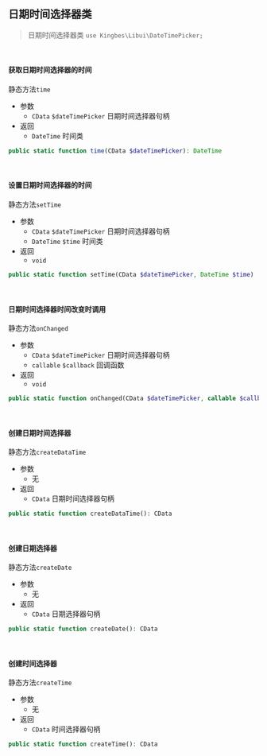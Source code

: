 ## 日期时间选择器类

> 日期时间选择器类 `use Kingbes\Libui\DateTimePicker;`

<br>

#### 获取日期时间选择器的时间

静态方法`time`

- 参数
    - `CData` `$dateTimePicker` 日期时间选择器句柄
- 返回
    - `DateTime` 时间类

```php
public static function time(CData $dateTimePicker): DateTime
```

<br>

#### 设置日期时间选择器的时间

静态方法`setTime`

- 参数
    - `CData` `$dateTimePicker` 日期时间选择器句柄
    - `DateTime` `$time` 时间类
- 返回
    - `void`

```php
public static function setTime(CData $dateTimePicker, DateTime $time)
```

<br>

#### 日期时间选择器时间改变时调用

静态方法`onChanged`

- 参数
    - `CData` `$dateTimePicker` 日期时间选择器句柄
    - `callable` `$callback` 回调函数
- 返回
    - `void`

```php
public static function onChanged(CData $dateTimePicker, callable $callback)
```

<br>

#### 创建日期时间选择器

静态方法`createDataTime`

- 参数
    - 无
- 返回
    - `CData` 日期时间选择器句柄

```php
public static function createDataTime(): CData
```

<br>

#### 创建日期选择器

静态方法`createDate`

- 参数
    - 无
- 返回
    - `CData` 日期选择器句柄

```php
public static function createDate(): CData
```

<br>

#### 创建时间选择器

静态方法`createTime`

- 参数
    - 无
- 返回
    - `CData` 时间选择器句柄

```php
public static function createTime(): CData
```